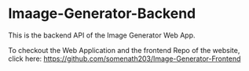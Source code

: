 # Imaage-Generator-Backend

This is the backend API of the Image Generator Web App.

To checkout the Web Application and the frontend Repo of the website, click here: https://github.com/somenath203/Image-Generator-Frontend
